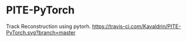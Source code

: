 # PITE-PyTorch
Track Reconstruction using pytorh.
https://travis-ci.com/Kavaldrin/PITE-PyTorch.svg?branch=master
